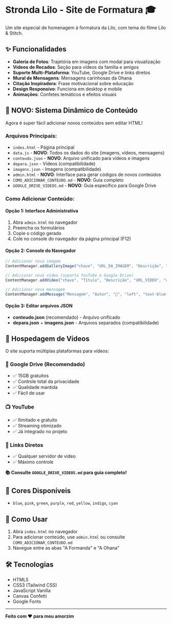 # Stronda Lilo - Site de Formatura 🎓

Um site especial de homenagem à formatura da Lilo, com tema do filme Lilo & Stitch.

## ✨ Funcionalidades

- **Galeria de Fotos**: Trajetória em imagens com modal para visualização
- **Vídeos de Recados**: Seção para vídeos da família e amigos
- **Suporte Multi-Plataforma**: YouTube, Google Drive e links diretos
- **Mural de Mensagens**: Mensagens carinhosas da Ohana
- **Citação Inspiradora**: Frase motivacional sobre educação
- **Design Responsivo**: Funciona em desktop e mobile
- **Animações**: Confetes temáticos e efeitos visuais

## 🚀 **NOVO: Sistema Dinâmico de Conteúdo**

Agora é super fácil adicionar novos conteúdos sem editar HTML!

### Arquivos Principais:
- `index.html` - Página principal
- `data.js` - **NOVO**: Todos os dados do site (imagens, vídeos, mensagens)
- `conteudo.json` - **NOVO**: Arquivo unificado para vídeos e imagens
- `depara.json` - Vídeos (compatibilidade)
- `imagens.json` - Imagens (compatibilidade)
- `admin.html` - **NOVO**: Interface para gerar códigos de novos conteúdos
- `COMO_ADICIONAR_CONTEUDO.md` - **NOVO**: Guia completo
- `GOOGLE_DRIVE_VIDEOS.md` - **NOVO**: Guia específico para Google Drive

### Como Adicionar Conteúdo:

#### Opção 1: Interface Administrativa
1. Abra `admin.html` no navegador
2. Preencha os formulários
3. Copie o código gerado
4. Cole no console do navegador da página principal (F12)

#### Opção 2: Console do Navegador
```javascript
// Adicionar nova imagem
ContentManager.addGalleryImage("chave", "URL_DA_IMAGEM", "Descrição", "categoria");

// Adicionar novo vídeo (suporta YouTube e Google Drive)
ContentManager.addVideo("chave", "Título", "Descrição", "URL_VIDEO", "cor", "rotacao");

// Adicionar nova mensagem
ContentManager.addMessage("Mensagem", "Autor", "🎉", "left", "text-blue-600");
```

#### Opção 3: Editar arquivos JSON
- **conteudo.json** (recomendado) - Arquivo unificado
- **depara.json** + **imagens.json** - Arquivos separados (compatibilidade)

## 🎥 Hospedagem de Vídeos

O site suporta múltiplas plataformas para vídeos:

### **🌟 Google Drive (Recomendado)**
- ✅ 15GB gratuitos
- ✅ Controle total da privacidade
- ✅ Qualidade mantida
- ✅ Fácil de usar

### **📺 YouTube**
- ✅ Ilimitado e gratuito
- ✅ Streaming otimizado
- ✅ Já integrado no projeto

### **🔗 Links Diretos**
- ✅ Qualquer servidor de vídeo
- ✅ Máximo controle

**📚 Consulte `GOOGLE_DRIVE_VIDEOS.md` para guia completo!**

## 🎨 Cores Disponíveis
- `blue`, `pink`, `green`, `purple`, `red`, `yellow`, `indigo`, `cyan`

## 📱 Como Usar
1. Abra `index.html` no navegador
2. Para adicionar conteúdo, use `admin.html` ou consulte `COMO_ADICIONAR_CONTEUDO.md`
3. Navegue entre as abas "A Formanda" e "A Ohana"

## 🛠️ Tecnologias
- HTML5
- CSS3 (Tailwind CSS)
- JavaScript Vanilla
- Canvas Confetti
- Google Fonts

---
**Feito com ❤️ para meu amorzim**
